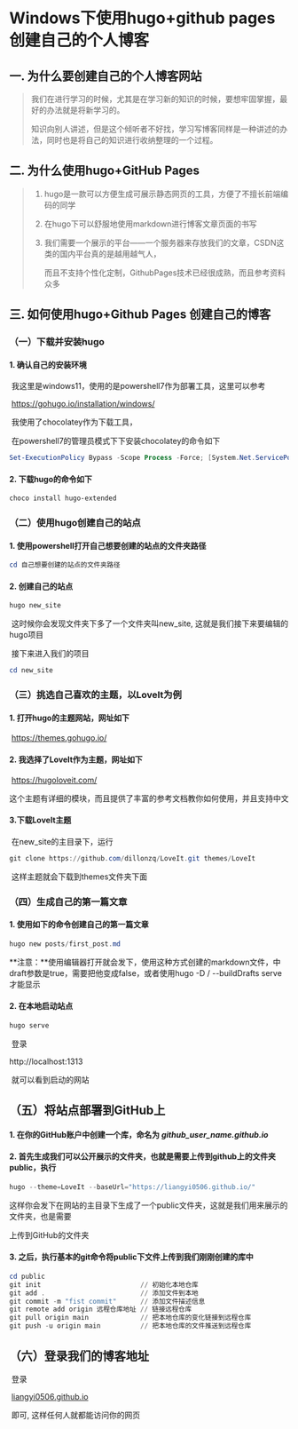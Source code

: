# Windows下使用hugo+github pages 创建自己的个人博客


## 一. 为什么要创建自己的个人博客网站	

> ​		我们在进行学习的时候，尤其是在学习新的知识的时候，要想牢固掌握，最好的办法就是将新学习的。
>
> ​		知识向别人讲述，但是这个倾听者不好找，学习写博客同样是一种讲述的办法，同时也是将自己的知识进行收纳整理的一个过程。
>

## 二. 为什么使用hugo+GitHub Pages

> 1. hugo是一款可以方便生成可展示静态网页的工具，方便了不擅长前端编码的同学
>
> 2. 在hugo下可以舒服地使用markdown进行博客文章页面的书写
>
> 3. 我们需要一个展示的平台——一个服务器来存放我们的文章，CSDN这类的国内平台真的是越用越气人，
>
>    而且不支持个性化定制，GithubPages技术已经很成熟，而且参考资料众多

## 三. 如何使用hugo+Github Pages 创建自己的博客

### （一）下载并安装hugo

#### 1. 确认自己的安装环境

​		我这里是windows11，使用的是powershell7作为部署工具，这里可以参考

​		https://gohugo.io/installation/windows/

​		我使用了chocolatey作为下载工具，

​		在powershell7的管理员模式下下安装chocolatey的命令如下

```powershell
Set-ExecutionPolicy Bypass -Scope Process -Force; [System.Net.ServicePointManager]::SecurityProtocol = [System.Net.ServicePointManager]::SecurityProtocol -bor 3072; iex ((New-Object System.Net.WebClient).DownloadString('https://community.chocolatey.org/install.ps1'))
```

#### 2. 下载hugo的命令如下

```powershell
choco install hugo-extended
```



### （二）使用hugo创建自己的站点

#### 1. 使用powershell打开自己想要创建的站点的文件夹路径

```powershell
cd 自己想要创建的站点的文件夹路径
```

#### 2. 创建自己的站点

```powershell
hugo new_site
```

​	这时候你会发现文件夹下多了一个文件夹叫new_site, 这就是我们接下来要编辑的hugo项目

​	接下来进入我们的项目

```powershell
cd new_site
```

### （三）挑选自己喜欢的主题，以LoveIt为例

#### 1. 打开hugo的主题网站，网址如下

​	https://themes.gohugo.io/

#### 2. 我选择了LoveIt作为主题，网址如下

​	https://hugoloveit.com/

​	这个主题有详细的模块，而且提供了丰富的参考文档教你如何使用，并且支持中文

#### 3.下载LoveIt主题

​	在new_site的主目录下，运行

```powershell
git clone https://github.com/dillonzq/LoveIt.git themes/LoveIt
```

​	这样主题就会下载到themes文件夹下面

### （四）生成自己的第一篇文章

#### 1. 使用如下的命令创建自己的第一篇文章

```powershell
hugo new posts/first_post.md
```

​	**注意：**使用编辑器打开就会发下，使用这种方式创建的markdown文件，中draft参数是true，需要把他变成false，或者使用hugo -D / --buildDrafts serve 才能显示

#### 2. 在本地启动站点

```powershell
hugo serve
```

​	登录 

http://localhost:1313

​	就可以看到启动的网站



## （五）将站点部署到GitHub上

#### 1. 在你的GitHub账户中创建一个库，命名为 *github_user_name.github.io*

#### 2. 首先生成我们可以公开展示的文件夹，也就是需要上传到github上的文件夹public，执行

```powershell
hugo --theme=LoveIt --baseUrl="https://liangyi0506.github.io/" 
```

​	这样你会发下在网站的主目录下生成了一个public文件夹，这就是我们用来展示的文件夹，也是需要

上传到GitHub的文件夹

#### 3. 之后，执行基本的git命令将public下文件上传到我们刚刚创建的库中

```powershell
cd public 						
git init						 // 初始化本地仓库
git add .						 // 添加文件到本地
git commit -m "fist commit"		 // 添加文件描述信息
git remote add origin 远程仓库地址 // 链接远程仓库
git pull origin main			 // 把本地仓库的变化链接到远程仓库
git push -u origin main			 // 把本地仓库的文件推送到远程仓库
```

## （六）登录我们的博客地址

​	登录

​	[liangyi0506.github.io](我的博客网址)

​	即可, 这样任何人就都能访问你的网页

